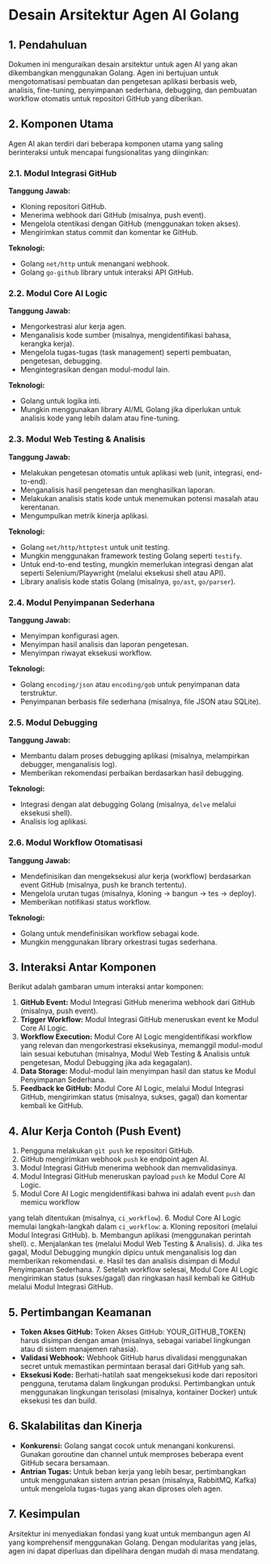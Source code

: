 # Desain Arsitektur Agen AI Golang

## 1. Pendahuluan

Dokumen ini menguraikan desain arsitektur untuk agen AI yang akan dikembangkan menggunakan Golang. Agen ini bertujuan untuk mengotomatisasi pembuatan dan pengetesan aplikasi berbasis web, analisis, fine-tuning, penyimpanan sederhana, debugging, dan pembuatan workflow otomatis untuk repositori GitHub yang diberikan.

## 2. Komponen Utama

Agen AI akan terdiri dari beberapa komponen utama yang saling berinteraksi untuk mencapai fungsionalitas yang diinginkan:

### 2.1. Modul Integrasi GitHub

**Tanggung Jawab:**
* Kloning repositori GitHub.
* Menerima webhook dari GitHub (misalnya, push event).
* Mengelola otentikasi dengan GitHub (menggunakan token akses).
* Mengirimkan status commit dan komentar ke GitHub.

**Teknologi:**
* Golang `net/http` untuk menangani webhook.
* Golang `go-github` library untuk interaksi API GitHub.

### 2.2. Modul Core AI Logic

**Tanggung Jawab:**
* Mengorkestrasi alur kerja agen.
* Menganalisis kode sumber (misalnya, mengidentifikasi bahasa, kerangka kerja).
* Mengelola tugas-tugas (task management) seperti pembuatan, pengetesan, debugging.
* Mengintegrasikan dengan modul-modul lain.

**Teknologi:**
* Golang untuk logika inti.
* Mungkin menggunakan library AI/ML Golang jika diperlukan untuk analisis kode yang lebih dalam atau fine-tuning.

### 2.3. Modul Web Testing & Analisis

**Tanggung Jawab:**
* Melakukan pengetesan otomatis untuk aplikasi web (unit, integrasi, end-to-end).
* Menganalisis hasil pengetesan dan menghasilkan laporan.
* Melakukan analisis statis kode untuk menemukan potensi masalah atau kerentanan.
* Mengumpulkan metrik kinerja aplikasi.

**Teknologi:**
* Golang `net/http/httptest` untuk unit testing.
* Mungkin menggunakan framework testing Golang seperti `testify`.
* Untuk end-to-end testing, mungkin memerlukan integrasi dengan alat seperti Selenium/Playwright (melalui eksekusi shell atau API).
* Library analisis kode statis Golang (misalnya, `go/ast`, `go/parser`).

### 2.4. Modul Penyimpanan Sederhana

**Tanggung Jawab:**
* Menyimpan konfigurasi agen.
* Menyimpan hasil analisis dan laporan pengetesan.
* Menyimpan riwayat eksekusi workflow.

**Teknologi:**
* Golang `encoding/json` atau `encoding/gob` untuk penyimpanan data terstruktur.
* Penyimpanan berbasis file sederhana (misalnya, file JSON atau SQLite).

### 2.5. Modul Debugging

**Tanggung Jawab:**
* Membantu dalam proses debugging aplikasi (misalnya, melampirkan debugger, menganalisis log).
* Memberikan rekomendasi perbaikan berdasarkan hasil debugging.

**Teknologi:**
* Integrasi dengan alat debugging Golang (misalnya, `delve` melalui eksekusi shell).
* Analisis log aplikasi.

### 2.6. Modul Workflow Otomatisasi

**Tanggung Jawab:**
* Mendefinisikan dan mengeksekusi alur kerja (workflow) berdasarkan event GitHub (misalnya, push ke branch tertentu).
* Mengelola urutan tugas (misalnya, kloning -> bangun -> tes -> deploy).
* Memberikan notifikasi status workflow.

**Teknologi:**
* Golang untuk mendefinisikan workflow sebagai kode.
* Mungkin menggunakan library orkestrasi tugas sederhana.

## 3. Interaksi Antar Komponen

Berikut adalah gambaran umum interaksi antar komponen:

1. **GitHub Event:** Modul Integrasi GitHub menerima webhook dari GitHub (misalnya, push event).
2. **Trigger Workflow:** Modul Integrasi GitHub meneruskan event ke Modul Core AI Logic.
3. **Workflow Execution:** Modul Core AI Logic mengidentifikasi workflow yang relevan dan mengorkestrasi eksekusinya, memanggil modul-modul lain sesuai kebutuhan (misalnya, Modul Web Testing & Analisis untuk pengetesan, Modul Debugging jika ada kegagalan).
4. **Data Storage:** Modul-modul lain menyimpan hasil dan status ke Modul Penyimpanan Sederhana.
5. **Feedback ke GitHub:** Modul Core AI Logic, melalui Modul Integrasi GitHub, mengirimkan status (misalnya, sukses, gagal) dan komentar kembali ke GitHub.

## 4. Alur Kerja Contoh (Push Event)

1. Pengguna melakukan `git push` ke repositori GitHub.
2. GitHub mengirimkan webhook `push` ke endpoint agen AI.
3. Modul Integrasi GitHub menerima webhook dan memvalidasinya.
4. Modul Integrasi GitHub meneruskan payload `push` ke Modul Core AI Logic.
5. Modul Core AI Logic mengidentifikasi bahwa ini adalah event `push` dan memicu workflow 


yang telah ditentukan (misalnya, `ci_workflow`).
6. Modul Core AI Logic memulai langkah-langkah dalam `ci_workflow`:
    a. Kloning repositori (melalui Modul Integrasi GitHub).
    b. Membangun aplikasi (menggunakan perintah shell).
    c. Menjalankan tes (melalui Modul Web Testing & Analisis).
    d. Jika tes gagal, Modul Debugging mungkin dipicu untuk menganalisis log dan memberikan rekomendasi.
    e. Hasil tes dan analisis disimpan di Modul Penyimpanan Sederhana.
7. Setelah workflow selesai, Modul Core AI Logic mengirimkan status (sukses/gagal) dan ringkasan hasil kembali ke GitHub melalui Modul Integrasi GitHub.

## 5. Pertimbangan Keamanan

* **Token Akses GitHub:** Token Akses GitHub: YOUR_GITHUB_TOKEN) harus disimpan dengan aman (misalnya, sebagai variabel lingkungan atau di sistem manajemen rahasia).
* **Validasi Webhook:** Webhook GitHub harus divalidasi menggunakan secret untuk memastikan permintaan berasal dari GitHub yang sah.
* **Eksekusi Kode:** Berhati-hatilah saat mengeksekusi kode dari repositori pengguna, terutama dalam lingkungan produksi. Pertimbangkan untuk menggunakan lingkungan terisolasi (misalnya, kontainer Docker) untuk eksekusi tes dan build.

## 6. Skalabilitas dan Kinerja

* **Konkurensi:** Golang sangat cocok untuk menangani konkurensi. Gunakan goroutine dan channel untuk memproses beberapa event GitHub secara bersamaan.
* **Antrian Tugas:** Untuk beban kerja yang lebih besar, pertimbangkan untuk menggunakan sistem antrian pesan (misalnya, RabbitMQ, Kafka) untuk mengelola tugas-tugas yang akan diproses oleh agen.

## 7. Kesimpulan

Arsitektur ini menyediakan fondasi yang kuat untuk membangun agen AI yang komprehensif menggunakan Golang. Dengan modularitas yang jelas, agen ini dapat diperluas dan dipelihara dengan mudah di masa mendatang.

